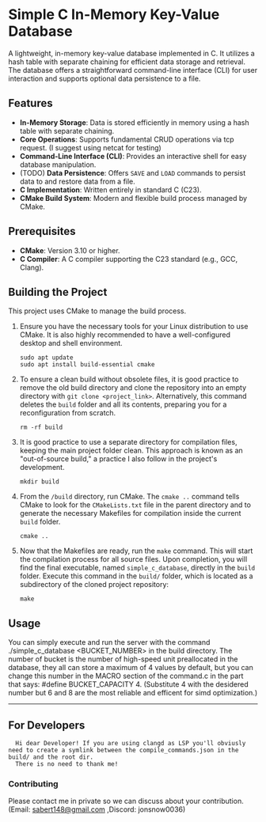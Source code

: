      
# Simple C In-Memory Key-Value Database

A lightweight, in-memory key-value database implemented in C. It utilizes a hash table with separate chaining for efficient data storage and retrieval. The database offers a straightforward command-line interface (CLI) for user interaction and supports optional data persistence to a file.

## Features

*   **In-Memory Storage**: Data is stored efficiently in memory using a hash table with separate chaining.
*   **Core Operations**: Supports fundamental CRUD operations via tcp request. (I suggest using netcat for testing)
*   **Command-Line Interface (CLI)**: Provides an interactive shell for easy database manipulation.
*   (TODO) **Data Persistence**: Offers `SAVE` and `LOAD` commands to persist data to and restore data from a file.
*   **C Implementation**: Written entirely in standard C (C23).
*   **CMake Build System**: Modern and flexible build process managed by CMake.

## Prerequisites

*   **CMake**: Version 3.10 or higher.
*   **C Compiler**: A C compiler supporting the C23 standard (e.g., GCC, Clang).

## Building the Project

This project uses CMake to manage the build process.

1.  Ensure you have the necessary tools for your Linux distribution to use CMake. It is also highly recommended to have a well-configured desktop and shell environment.
    ```
    sudo apt update
    sudo apt install build-essential cmake
    ```

2.  To ensure a clean build without obsolete files, it is good practice to remove the old build directory and clone the repository into an empty directory with `git clone <project_link>`. Alternatively, this command deletes the `build` folder and all its contents, preparing you for a reconfiguration from scratch.
    ```
    rm -rf build
    ```

3.  It is good practice to use a separate directory for compilation files, keeping the main project folder clean. This approach is known as an "out-of-source build," a practice I also follow in the project's development.
    ```
    mkdir build
    ```

4.  From the `/build` directory, run CMake. The `cmake ..` command tells CMake to look for the `CMakeLists.txt` file in the parent directory and to generate the necessary Makefiles for compilation inside the current `build` folder.
    ```
    cmake ..
    ```

5.  Now that the Makefiles are ready, run the `make` command. This will start the compilation process for all source files. Upon completion, you will find the final executable, named `simple_c_database`, directly in the `build` folder.
    Execute this command in the `build/` folder, which is located as a subdirectory of the cloned project repository:
    ```
    make
    ```

## Usage

You can simply execute and run the server with the command ./simple_c_database <BUCKET_NUMBER> in the build directory. The number of bucket is the number of high-speed unit preallocated in the database, they all can store a maximum of 4 values by default, but you can change this number in the MACRO section of the command.c in the part that says: #define BUCKET_CAPACITY 4. (Substitute 4 with the desidered number but 6 and 8 are the most reliable and efficent for simd optimization.)

---

## For Developers
      Hi dear Developer! If you are using clangd as LSP you'll obviusly need to create a symlink between the compile_commands.json in the build/ and the root dir. 
      There is no need to thank me!
### Contributing
Please contact me in private so we can discuss about your contribution. (Email: sabert148@gmail.com ,Discord: jonsnow0036)
    
